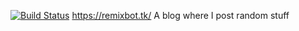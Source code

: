 [![Build Status](https://travis-ci.org/Mariobob/mariobob.github.io.svg?branch=master)](https://travis-ci.org/Mariobob/mariobob.github.io)
https://remixbot.tk/
A blog where I post random stuff